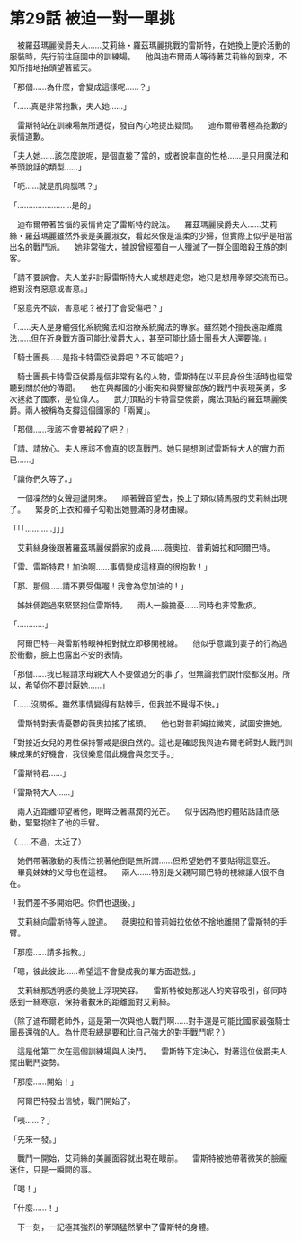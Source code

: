 # 第29話 被迫一對一單挑

　被羅茲瑪麗侯爵夫人……艾莉絲・羅茲瑪麗挑戰的雷斯特，在她換上便於活動的服裝時，先行前往庭園中的訓練場。
　他與迪布爾兩人等待著艾莉絲的到來，不知所措地抬頭望著藍天。

「那個……為什麼，會變成這樣呢……？」

「……真是非常抱歉，夫人她……」

　雷斯特站在訓練場無所適從，發自內心地提出疑問。
　迪布爾帶著極為抱歉的表情道歉。

「夫人她……該怎麼說呢，是個直接了當的，或者說率直的性格……是只用魔法和拳頭說話的類型……」

「呃……就是肌肉腦嗎？」

「……………………是的」

　迪布爾帶著苦惱的表情肯定了雷斯特的說法。
　羅茲瑪麗侯爵夫人……艾莉絲・羅茲瑪麗雖然外表是美麗淑女，看起來像是溫柔的少婦，但實際上似乎是相當出名的戰鬥派。
　她非常強大，據說曾經獨自一人殲滅了一群企圖暗殺王族的刺客。

「請不要誤會。夫人並非討厭雷斯特大人或想趕走您，她只是想用拳頭交流而已。絕對沒有惡意或害意。」

「惡意先不談，害意呢？被打了會受傷吧？」

「……夫人是身體強化系統魔法和治療系統魔法的專家。雖然她不擅長遠距離魔法……但在近身戰方面可能比侯爵大人，甚至可能比騎士團長大人還要強。」

「騎士團長……是指卡特雷亞侯爵吧？不可能吧？」

　騎士團長卡特雷亞侯爵是個非常有名的人物，雷斯特在以平民身份生活時也經常聽到關於他的傳聞。
　他在與鄰國的小衝突和與野蠻部族的戰鬥中表現英勇，多次拯救了國家，是位偉人。
　武力頂點的卡特雷亞侯爵，魔法頂點的羅茲瑪麗侯爵。兩人被稱為支撐這個國家的「兩翼」。

「那個……我該不會要被殺了吧？」

「請、請放心。夫人應該不會真的認真戰鬥。她只是想測試雷斯特大人的實力而已……」

「讓你們久等了。」

　一個凜然的女聲迴盪開來。
　順著聲音望去，換上了類似騎馬服的艾莉絲出現了。
　緊身的上衣和褲子勾勒出她豐滿的身材曲線。

「「「…………」」」

　艾莉絲身後跟著羅茲瑪麗侯爵家的成員……薇奧拉、普莉姆拉和阿爾巴特。

「雷、雷斯特君！加油啊……事情變成這樣真的很抱歉！」

「那、那個……請不要受傷喔！我會為您加油的！」

　姊妹倆跑過來緊緊抱住雷斯特。
　兩人一臉擔憂……同時也非常歉疚。

「…………」

　阿爾巴特一與雷斯特眼神相對就立即移開視線。
　他似乎意識到妻子的行為過於衝動，臉上也露出不安的表情。

「那個……我已經請求母親大人不要做過分的事了。但無論我們說什麼都沒用。所以，希望你不要討厭她……」

「……沒關係。雖然事情變得有點棘手，但我並不覺得不快。」

　雷斯特對表情憂鬱的薇奧拉搖了搖頭。
　他也對普莉姆拉微笑，試圖安撫她。

「對接近女兒的男性保持警戒是很自然的。這也是確認我與迪布爾老師對人戰鬥訓練成果的好機會，我很樂意借此機會與您交手。」

「雷斯特君……」

「雷斯特大人……」

　兩人近距離仰望著他，眼眸泛著濕潤的光芒。
　似乎因為他的體貼話語而感動，緊緊抱住了他的手臂。

（……不過，太近了）

　她們帶著激動的表情注視著他倒是無所謂……但希望她們不要貼得這麼近。
　畢竟姊妹的父母也在這裡。
　兩人……特別是父親阿爾巴特的視線讓人很不自在。

「我們差不多開始吧。你們也退後。」

　艾莉絲向雷斯特等人說道。
　薇奧拉和普莉姆拉依依不捨地離開了雷斯特的手臂。

「那麼……請多指教。」

「嗯，彼此彼此……希望這不會變成我的單方面遊戲。」

　艾莉絲那透明感的美貌上浮現笑容。
　雷斯特被她那迷人的笑容吸引，卻同時感到一絲寒意，保持著數米的距離面對艾莉絲。

（除了迪布爾老師外，這是第一次與他人戰鬥啊……對手還是可能比國家最強騎士團長還強的人。為什麼我總是要和比自己強大的對手戰鬥呢？）

　這是他第二次在這個訓練場與人決鬥。
　雷斯特下定決心，對著這位侯爵夫人擺出戰鬥姿勢。

「那麼……開始！」

　阿爾巴特發出信號，戰鬥開始了。

「咦……？」

「先來一發。」

　戰鬥一開始，艾莉絲的美麗面容就出現在眼前。
　雷斯特被她帶著微笑的臉龐迷住，只是一瞬間的事。

「喝！」

「什麼……！」

　下一刻，一記極其強烈的拳頭猛然擊中了雷斯特的身體。